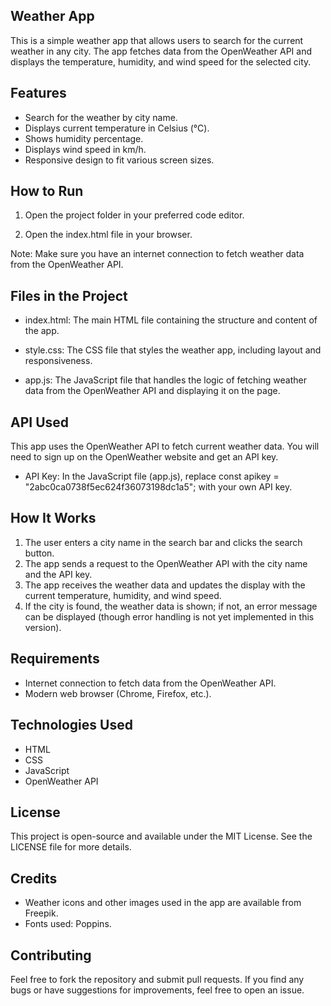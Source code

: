 
## Weather App

This is a simple weather app that allows users to search for the current weather in any city. The app fetches data from the OpenWeather API and displays the temperature, humidity, and wind speed for the selected city.


## Features

- Search for the weather by city name.
- Displays current temperature in Celsius (°C).
- Shows humidity percentage.
- Displays wind speed in km/h.
- Responsive design to fit various screen sizes.


## How to Run

1. Open the project folder in your preferred code editor.

2. Open the index.html file in your browser.

Note: Make sure you have an internet connection to fetch weather data from the OpenWeather API.
## Files in the Project

- index.html: The main HTML file containing the structure and   content of the app.

- style.css: The CSS file that styles the weather app, including   layout and responsiveness.

- app.js: The JavaScript file that handles the logic of fetching  weather data from the OpenWeather API and displaying it on the page.


## API Used

This app uses the OpenWeather API to fetch current weather data. You will need to sign up on the OpenWeather website and get an API key.

- API Key: In the JavaScript file (app.js), replace const apikey = "2abc0ca0738f5ec624f36073198dc1a5"; with your own API key.
## How It Works

1. The user enters a city name in the search bar and clicks the search button.
2. The app sends a request to the OpenWeather API with the city name and the API key.
3. The app receives the weather data and updates the display with the current temperature, humidity, and wind speed.
4. If the city is found, the weather data is shown; if not, an error message can be displayed (though error handling is not yet implemented in this version).
## Requirements

- Internet connection to fetch data from the OpenWeather API.
- Modern web browser (Chrome, Firefox, etc.).
## Technologies Used

- HTML
- CSS
- JavaScript
- OpenWeather API
## License
This project is open-source and available under the MIT License. See the LICENSE file for more details.
## Credits
- Weather icons and other images used in the app are available from Freepik.
- Fonts used: Poppins.
## Contributing
Feel free to fork the repository and submit pull requests. If you find any bugs or have suggestions for improvements, feel free to open an issue.
